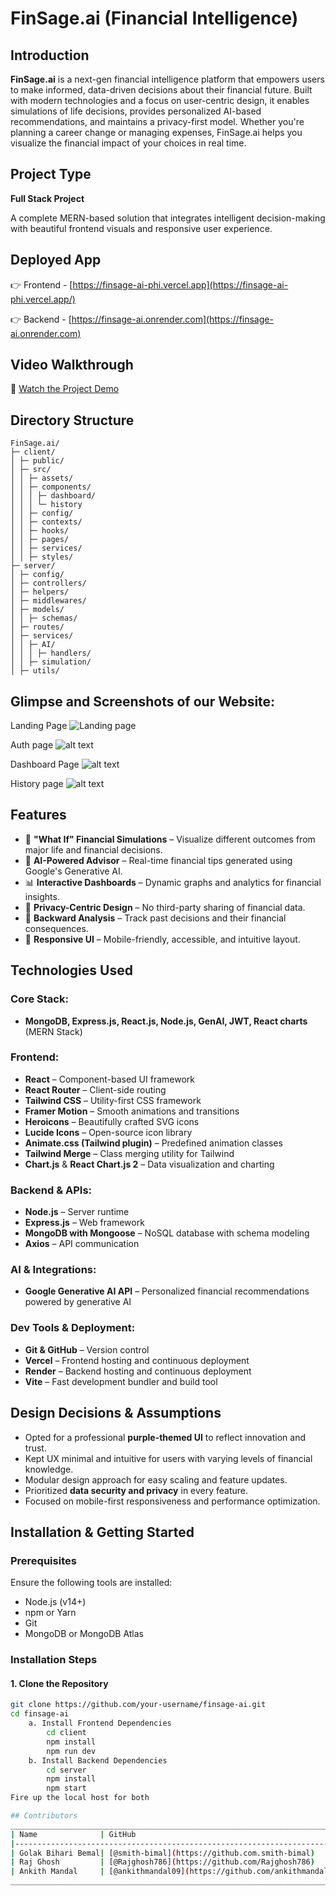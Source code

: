 # FinSage.ai (Financial Intelligence)

## Introduction

**FinSage.ai** is a next-gen financial intelligence platform that empowers users to make informed, data-driven decisions about their financial future. Built with modern technologies and a focus on user-centric design, it enables simulations of life decisions, provides personalized AI-based recommendations, and maintains a privacy-first model. Whether you're planning a career change or managing expenses, FinSage.ai helps you visualize the financial impact of your choices in real time.

## Project Type

**Full Stack Project**

A complete MERN-based solution that integrates intelligent decision-making with beautiful frontend visuals and responsive user experience.

## Deployed App

👉 Frontend - [https://finsage-ai-phi.vercel.app](https://finsage-ai-phi.vercel.app/)

👉 Backend - [https://finsage-ai.onrender.com](https://finsage-ai.onrender.com)

## Video Walkthrough

🎥 [Watch the Project Demo](https://youtu.be/SQWBeaf_6iM)

## Directory Structure

```
FinSage.ai/
├─ client/
│ ├─ public/
│ ├─ src/
│ │ ├─ assets/
│ │ ├─ components/
│ │ │ ├─ dashboard/
│ │ │ └─ history
│ │ ├─ config/
│ │ ├─ contexts/
│ │ ├─ hooks/
│ │ ├─ pages/
│ │ ├─ services/
│ │ ├─ styles/
├─ server/
│ ├─ config/
│ ├─ controllers/
│ ├─ helpers/
│ ├─ middlewares/
│ ├─ models/
│ │ ├─ schemas/
│ ├─ routes/
│ ├─ services/
│ │ ├─ AI/
│ │ │ ├─ handlers/
│ │ ├─ simulation/
│ ├─ utils/
```

## Glimpse and Screenshots of our Website:
Landing Page
![Landing page](<uploads/landing page.png>)

Auth page
![alt text](<uploads/auth page.png>)

Dashboard Page
![alt text](uploads/Dashboard.png)

History page
![alt text](<uploads/history page.png>)

## Features

- 🔮 **"What If" Financial Simulations** – Visualize different outcomes from major life and financial decisions.
- 🤖 **AI-Powered Advisor** – Real-time financial tips generated using Google's Generative AI.
- 📊 **Interactive Dashboards** – Dynamic graphs and analytics for financial insights.
- 🔐 **Privacy-Centric Design** – No third-party sharing of financial data.
- 🧭 **Backward Analysis** – Track past decisions and their financial consequences.
- 📱 **Responsive UI** – Mobile-friendly, accessible, and intuitive layout.

## Technologies Used

### Core Stack:

- **MongoDB, Express.js, React.js, Node.js, GenAI, JWT, React charts** (MERN Stack)

### Frontend:

- **React** – Component-based UI framework
- **React Router** – Client-side routing
- **Tailwind CSS** – Utility-first CSS framework
- **Framer Motion** – Smooth animations and transitions
- **Heroicons** – Beautifully crafted SVG icons
- **Lucide Icons** – Open-source icon library
- **Animate.css (Tailwind plugin)** – Predefined animation classes
- **Tailwind Merge** – Class merging utility for Tailwind
- **Chart.js** & **React Chart.js 2** – Data visualization and charting

### Backend & APIs:

- **Node.js** – Server runtime
- **Express.js** – Web framework
- **MongoDB with Mongoose** – NoSQL database with schema modeling
- **Axios** – API communication

### AI & Integrations:

- **Google Generative AI API** – Personalized financial recommendations powered by generative AI

### Dev Tools & Deployment:

- **Git & GitHub** – Version control
- **Vercel** – Frontend hosting and continuous deployment
- **Render** – Backend hosting and continuous deployment
- **Vite** – Fast development bundler and build tool

## Design Decisions & Assumptions

- Opted for a professional **purple-themed UI** to reflect innovation and trust.
- Kept UX minimal and intuitive for users with varying levels of financial knowledge.
- Modular design approach for easy scaling and feature updates.
- Prioritized **data security and privacy** in every feature.
- Focused on mobile-first responsiveness and performance optimization.

## Installation & Getting Started

### Prerequisites

Ensure the following tools are installed:

- Node.js (v14+)
- npm or Yarn
- Git
- MongoDB or MongoDB Atlas

### Installation Steps

#### 1. Clone the Repository

```bash
git clone https://github.com/your-username/finsage-ai.git
cd finsage-ai
    a. Install Frontend Dependencies
        cd client
        npm install
        npm run dev
    b. Install Backend Dependencies
        cd server
        npm install
        npm start
Fire up the local host for both

## Contributors
______________________________________________________________________________
| Name              | GitHub                                                 |   
|----------------------------------------------------------------------------|
| Golak Bihari Bemal| [@smith-bimal](https://github.com.smith-bimal)         |
| Raj Ghosh         | [@Rajghosh786](https://github.com/Rajghosh786)         |
| Ankith Mandal     | [@ankithmandal09](https://github.com/ankithmandal09)   |
______________________________________________________________________________


